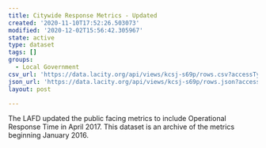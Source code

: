 ```yaml
---
title: Citywide Response Metrics - Updated
created: '2020-11-10T17:52:26.503073'
modified: '2020-12-02T15:56:42.305967'
state: active
type: dataset
tags: []
groups:
  - Local Government
csv_url: 'https://data.lacity.org/api/views/kcsj-s69p/rows.csv?accessType=DOWNLOAD'
json_url: 'https://data.lacity.org/api/views/kcsj-s69p/rows.json?accessType=DOWNLOAD'
layout: post

---
```

The LAFD updated the public facing metrics to include Operational Response Time in April 2017. This dataset is an archive of the metrics beginning January 2016.
